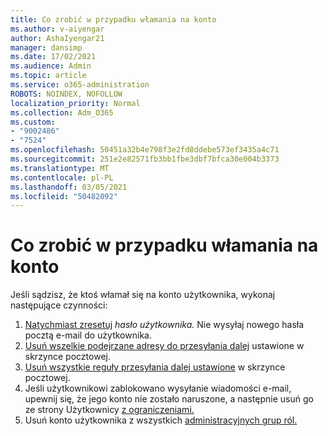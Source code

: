 ```yaml
---
title: Co zrobić w przypadku włamania na konto
ms.author: v-aiyengar
author: AshaIyengar21
manager: dansimp
ms.date: 17/02/2021
ms.audience: Admin
ms.topic: article
ms.service: o365-administration
ROBOTS: NOINDEX, NOFOLLOW
localization_priority: Normal
ms.collection: Adm_O365
ms.custom:
- "9002486"
- "7524"
ms.openlocfilehash: 50451a32b4e798f3e2fd8ddebe573ef3435a4c71
ms.sourcegitcommit: 251e2e82571fb3bb1fbe3dbf7bfca30e004b3373
ms.translationtype: MT
ms.contentlocale: pl-PL
ms.lasthandoff: 03/05/2021
ms.locfileid: "50482092"
---
```

# <a name="what-to-do-when-an-account-is-hacked"></a>Co zrobić w przypadku włamania na konto

Jeśli sądzisz, że ktoś włamał się na konto użytkownika, wykonaj następujące czynności:

1. [Natychmiast zresetuj](https://go.microsoft.com/fwlink/?linkid=2103704) *hasło użytkownika.* Nie wysyłaj nowego hasła pocztą e-mail do użytkownika.
1. [Usuń wszelkie podejrzane adresy do przesyłania dalej](https://go.microsoft.com/fwlink/?linkid=2103705) ustawione w skrzynce pocztowej.
1. [Usuń wszystkie reguły przesyłania dalej ustawione](https://go.microsoft.com/fwlink/?linkid=2103706) w skrzynce pocztowej.
1. Jeśli użytkownikowi zablokowano wysyłanie wiadomości e-mail, upewnij się, że jego konto nie zostało naruszone, a następnie usuń go ze strony Użytkownicy [z ograniczeniami.](https://go.microsoft.com/fwlink/?linkid=2103706)
1. Usuń konto użytkownika z wszystkich [administracyjnych grup ról.](https://go.microsoft.com/fwlink/?linkid=2092294)